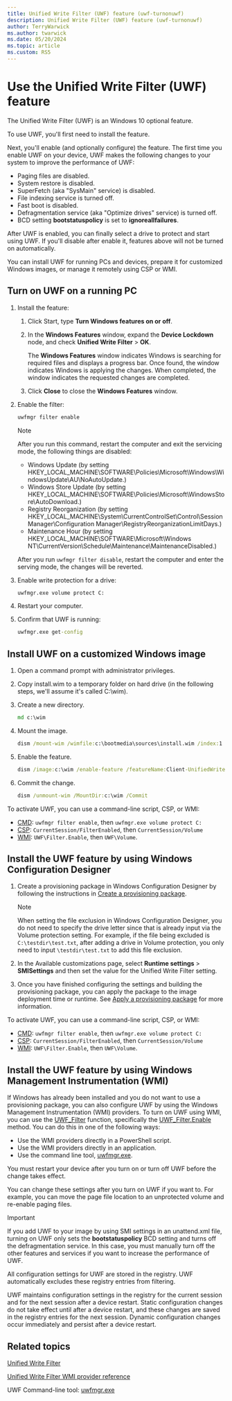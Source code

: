 ```yaml
---
title: Unified Write Filter (UWF) feature (uwf-turnonuwf)
description: Unified Write Filter (UWF) feature (uwf-turnonuwf)
author: TerryWarwick
ms.author: twarwick
ms.date: 05/20/2024
ms.topic: article
ms.custom: RS5
---
```


# Use the Unified Write Filter (UWF) feature

The Unified Write Filter (UWF) is an Windows 10 optional feature.

To use UWF, you'll first need to install the feature.

Next, you'll enable (and optionally configure) the feature. The first time you enable UWF on your device, UWF makes the following changes to your system to improve the performance of UWF:

- Paging files are disabled.
- System restore is disabled.
- SuperFetch (aka "SysMain" service) is disabled.
- File indexing service is turned off.
- Fast boot is disabled.
- Defragmentation service (aka "Optimize drives" service) is turned off.
- BCD setting **bootstatuspolicy** is set to **ignoreallfailures**.

After UWF is enabled, you can finally select a drive to protect and start using UWF. If you'll disable after enable it, features above will not be turned on automatically.

You can install UWF for running PCs and devices, prepare it for customized Windows images, or manage it remotely using CSP or WMI.

## Turn on UWF on a running PC

1. Install the feature:

   1. Click Start, type **Turn Windows features on or off**.

   1. In the **Windows Features** window, expand the **Device Lockdown** node, and check **Unified Write Filter** > **OK**.

      The **Windows Features** window indicates Windows is searching for required files and displays a progress bar. Once found, the window indicates Windows is applying the changes. When completed, the window indicates the requested changes are completed.

   1. Click **Close** to close the **Windows Features** window.

1. Enable the filter:

   ```cmd
   uwfmgr filter enable
   ```

   > [!Note]
   > After you run this command, restart the computer and exit the servicing mode, the following things are disabled:
   > - Windows Update (by setting HKEY_LOCAL_MACHINE\SOFTWARE\Policies\Microsoft\Windows\WindowsUpdate\AU\NoAutoUpdate.)
   > - Windows Store Update (by setting HKEY_LOCAL_MACHINE\SOFTWARE\Policies\Microsoft\WindowsStore\AutoDownload.)
   > - Registry Reorganization (by setting HKEY_LOCAL_MACHINE\System\CurrentControlSet\Control\Session Manager\Configuration Manager\RegistryReorganizationLimitDays.)
   > - Maintenance Hour (by setting HKEY_LOCAL_MACHINE\SOFTWARE\Microsoft\Windows NT\CurrentVersion\Schedule\Maintenance\MaintenanceDisabled.)
   >
   > After you run `uwfmgr filter disable`, restart the computer and enter the serving mode, the changes will be reverted.

1. Enable write protection for a drive:

   ```cmd
   uwfmgr.exe volume protect C:
   ```

1. Restart your computer.

1. Confirm that UWF is running:

   ```cmd
   uwfmgr.exe get-config
   ```

## Install UWF on a customized Windows image

1. Open a command prompt with administrator privileges.
1. Copy install.wim to a temporary folder on hard drive (in the following steps, we'll assume it's called C:\\wim).
1. Create a new directory.

   ```cmd
   md c:\wim
   ```

1. Mount the image.

   ```cmd
   dism /mount-wim /wimfile:c:\bootmedia\sources\install.wim /index:1 /MountDir:c:\wim
   ```

1. Enable the feature.

   ```cmd
   dism /image:c:\wim /enable-feature /featureName:Client-UnifiedWriteFilter
   ```

1. Commit the change.

   ```cmd
   dism /unmount-wim /MountDir:c:\wim /Commit
   ```

To activate UWF, you can use a command-line script, CSP, or WMI:

- [CMD](uwfmgrexe.md): `uwfmgr filter enable`, then `uwfmgr.exe volume protect C:`
- [CSP](/windows/client-management/mdm/unifiedwritefilter-csp): `CurrentSession/FilterEnabled`, then `CurrentSession/Volume`
- [WMI](uwf-wmi-provider-reference.md): `UWF\Filter.Enable`, then `UWF\Volume`.

## Install the UWF feature by using Windows Configuration Designer

1. Create a provisioning package in Windows Configuration Designer by following the instructions in [Create a provisioning package](/windows/configuration/provisioning-packages/provisioning-create-package).

   > [!Note]
   > When setting the file exclusion in Windows Configuration Designer, you do not need to specify the drive letter since that is already input via the Volume protection setting. For example, if the file being excluded is `C:\testdir\test.txt`, after adding a drive in Volume protection, you only need to input `\testdir\test.txt` to add this file exclusion.

1. In the Available customizations page, select **Runtime settings** &gt; **SMISettings** and then set the value for the Unified Write Filter setting.

1. Once you have finished configuring the settings and building the provisioning package, you can apply the package to the image deployment time or runtime. See [Apply a provisioning package](/windows/configuration/provisioning-packages/provisioning-apply-package) for more information.

To activate UWF, you can use a command-line script, CSP, or WMI:

- [CMD](uwfmgrexe.md): `uwfmgr filter enable`, then `uwfmgr.exe volume protect C:`
- [CSP](/windows/client-management/mdm/unifiedwritefilter-csp): `CurrentSession/FilterEnabled`, then `CurrentSession/Volume`
- [WMI](uwf-wmi-provider-reference.md): `UWF\Filter.Enable`, then `UWF\Volume`.

## Install the UWF feature by using Windows Management Instrumentation (WMI)

If Windows has already been installed and you do not want to use a provisioning package, you can also configure UWF by using the Windows Management Instrumentation (WMI) providers. To turn on UWF using WMI, you can use the [UWF_Filter](uwf-filter.md) function, specifically the [UWF_Filter.Enable](uwf-filterenable.md) method. You can do this in one of the following ways:

- Use the WMI providers directly in a PowerShell script.
- Use the WMI providers directly in an application.
- Use the command line tool, [uwfmgr.exe](uwfmgrexe.md).

You must restart your device after you turn on or turn off UWF before the change takes effect.

You can change these settings after you turn on UWF if you want to. For example, you can move the page file location to an unprotected volume and re-enable paging files.

> [!Important]
> If you add UWF to your image by using SMI settings in an unattend.xml file, turning on UWF only sets the **bootstatuspolicy** BCD setting and turns off the defragmentation service. In this case, you must manually turn off the other features and services if you want to increase the performance of UWF.

All configuration settings for UWF are stored in the registry. UWF automatically excludes these registry entries from filtering.

UWF maintains configuration settings in the registry for the current session and for the next session after a device restart. Static configuration changes do not take effect until after a device restart, and these changes are saved in the registry entries for the next session. Dynamic configuration changes occur immediately and persist after a device restart.

## Related topics

[Unified Write Filter](unified-write-filter.md)

[Unified Write Filter WMI provider reference](uwf-wmi-provider-reference.md)

UWF Command-line tool: [uwfmgr.exe](uwfmgrexe.md)
